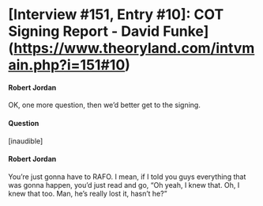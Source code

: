 # [Interview #151, Entry #10]: COT Signing Report - David Funke](https://www.theoryland.com/intvmain.php?i=151#10)

#### Robert Jordan

OK, one more question, then we’d better get to the signing.

#### Question

[inaudible]

#### Robert Jordan

You’re just gonna have to RAFO. I mean, if I told you guys everything that was gonna happen, you’d just read and go, “Oh yeah, I knew that. Oh, I knew that too. Man, he’s really lost it, hasn’t he?”

